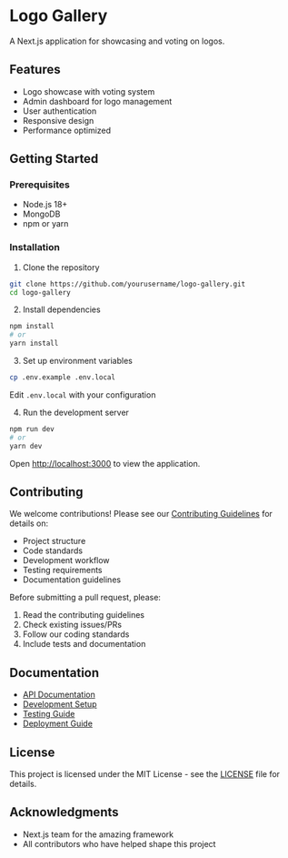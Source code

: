 # Logo Gallery

A Next.js application for showcasing and voting on logos.

## Features

- Logo showcase with voting system
- Admin dashboard for logo management
- User authentication
- Responsive design
- Performance optimized

## Getting Started

### Prerequisites

- Node.js 18+
- MongoDB
- npm or yarn

### Installation

1. Clone the repository
```bash
git clone https://github.com/yourusername/logo-gallery.git
cd logo-gallery
```

2. Install dependencies
```bash
npm install
# or
yarn install
```

3. Set up environment variables
```bash
cp .env.example .env.local
```
Edit `.env.local` with your configuration

4. Run the development server
```bash
npm run dev
# or
yarn dev
```

Open [http://localhost:3000](http://localhost:3000) to view the application.

## Contributing

We welcome contributions! Please see our [Contributing Guidelines](CONTRIBUTING.md) for details on:

- Project structure
- Code standards
- Development workflow
- Testing requirements
- Documentation guidelines

Before submitting a pull request, please:
1. Read the contributing guidelines
2. Check existing issues/PRs
3. Follow our coding standards
4. Include tests and documentation

## Documentation

- [API Documentation](docs/api.md)
- [Development Setup](docs/development.md)
- [Testing Guide](docs/testing.md)
- [Deployment Guide](docs/deployment.md)

## License

This project is licensed under the MIT License - see the [LICENSE](LICENSE) file for details.

## Acknowledgments

- Next.js team for the amazing framework
- All contributors who have helped shape this project
